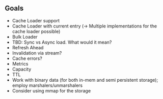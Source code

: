 ## Goals
- Cache Loader support
- Cache Loader with current entry (-> Multiple implementations for the cache loader possible)
- Bulk Loader
- TBD: Sync vs Async load. What would it mean?
- Refresh Ahead
- Invalidation via stream?
- Cache errors?
- Metrics
- Capacity
- TTL
- Work with binary data (for both in-mem and semi persistent storage); employ marshalers/unmarshalers
- Consider using mmap for the storage
